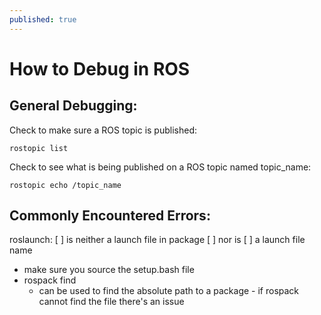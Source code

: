 ```yaml
---
published: true
---
```

# How to Debug in ROS

## General Debugging:

Check to make sure a ROS topic is published:
```
rostopic list
```

Check to see what is being published on a ROS topic named topic_name:
```
rostopic echo /topic_name
```

## Commonly Encountered Errors:

roslaunch: [ ] is neither a launch file in package [ ] nor is [ ] a launch file name
* make sure you source the setup.bash file
* rospack find
    * can be used to find the absolute path to a package - if rospack cannot find the file there's an issue